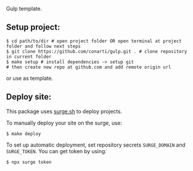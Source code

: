 Gulp template.

## Setup project:
```shell
$ cd path/to/dir # open project folder OR open terminal at project folder and follow next steps
$ git clone https://github.com/conarti/gulp.git . # clone repository in current folder
$ make setup # install dependencies -> setup git
# then create new repo at github.com and add remote origin url
```
or use as template.

## Deploy site:

This package uses [surge.sh](https://surge.sh) to deploy projects.

To manually deploy your site on the surge, use:
```shell
$ make deploy
```

To set up automatic deployment, set repository secrets `SURGE_DOMAIN` and `SURGE_TOKEN`.
You can get token by using:
```shell
$ npx surge token
```
